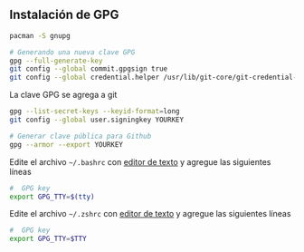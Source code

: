 ## Instalación de GPG

```bash
pacman -S gnupg

# Generando una nueva clave GPG
gpg --full-generate-key
git config --global commit.gpgsign true
git config --global credential.helper /usr/lib/git-core/git-credential-libsecret
```

La clave GPG se agrega a git
```zsh
gpg --list-secret-keys --keyid-format=long
git config --global user.signingkey YOURKEY

# Generar clave pública para Github
gpg --armor --export YOURKEY
```

Edite el archivo `~/.bashrc` con [editor de texto][1] y agregue las siguientes líneas
```zsh
#  GPG key
export GPG_TTY=$(tty)
```

Edite el archivo `~/.zshrc` con [editor de texto][1] y agregue las siguientes líneas
```zsh
#  GPG key
export GPG_TTY=$TTY
```

[1]:../../README.es.md#editor-de-texto